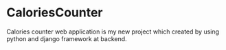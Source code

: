 # CaloriesCounter
Calories counter web application is my new project which created by using python and django framework at backend.
